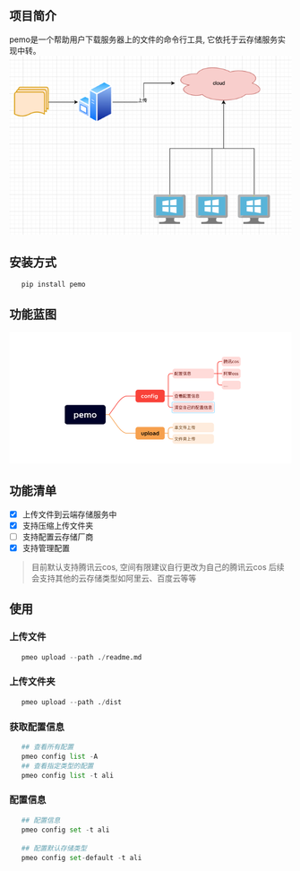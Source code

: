 ## 项目简介
  pemo是一个帮助用户下载服务器上的文件的命令行工具, 它依托于云存储服务实现中转。
![img.png](img.png)

## 安装方式
```python
   pip install pemo
```

## 功能蓝图
![img_1.png](img_1.png)

## 功能清单
 - [X] 上传文件到云端存储服务中
 - [X] 支持压缩上传文件夹
 - [ ] 支持配置云存储厂商
 - [X] 支持管理配置

> 目前默认支持腾讯云cos, 空间有限建议自行更改为自己的腾讯云cos
> 后续会支持其他的云存储类型如阿里云、百度云等等

## 使用

### 上传文件
```python
   pmeo upload --path ./readme.md 
```
### 上传文件夹
```python
   pmeo upload --path ./dist
```

### 获取配置信息
```python
   ## 查看所有配置
   pmeo config list -A
   ## 查看指定类型的配置
   pmeo config list -t ali
```
### 配置信息
```python
   ## 配置信息
   pmeo config set -t ali

   ## 配置默认存储类型
   pmeo config set-default -t ali
```


